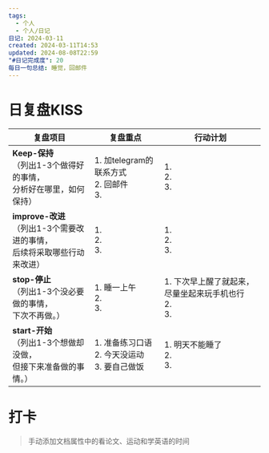 ```yaml
---
tags:
  - 个人
  - 个人/日记
日记: 2024-03-11
created: 2024-03-11T14:53
updated: 2024-08-08T22:59
"#日记完成度": 20
每日一句总结: 睡觉，回邮件
---
```



# 日复盘KISS
| **复盘项目**                                             | **复盘重点**                           | **行动计划**                              |
| ---------------------------------------------------- | ---------------------------------- | ------------------------------------- |
| **Keep-保持**<br>（列出1-3个做得好的事情，<br>   分析好在哪里，如何保持）     | 1.  加telegram的联系方式<br>2. 回邮件<br>3. | 1.  <br>2. <br>3.                     |
| **improve-改进**<br>（列出1-3个需要改进的事情，<br>  后续将采取哪些行动来改进） | 1.  <br>2. <br>3.                  | 1.  <br>2. <br>3.                     |
| **stop-停止**<br>（列出1-3个没必要做的事情，<br>下次不再做。）            | 1.  睡一上午<br>2. <br>3.              | 1.  下次早上醒了就起来，尽量坐起来玩手机也行<br>2. <br>3. |
| **start-开始**<br>（列出1-3个想做却没做，<br>但接下来准备做的事情。）        | 1.  准备练习口语<br>2. 今天没运动<br>3. 要自己做饭 | 1.  明天不能睡了<br>2. <br>3.               |


# 打卡
> 手动添加文档属性中的看论文、运动和学英语的时间


